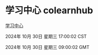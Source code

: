 # 学习中心 colearnhub
[学习中心](http://219.139.197.74:56308/colearnhub/)

2024年 10月 30日 星期三 17:00:02 CST

2024年 10月 30日 星期三 09:00:02 GMT
